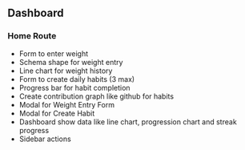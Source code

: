 ## Dashboard

### Home Route
- Form to enter weight
- Schema shape for weight entry
- Line chart for weight history
- Form to create daily habits (3 max)
- Progress bar for habit completion
- Create contribution graph like github for habits
- Modal for Weight Entry Form
- Modal for Create Habit
- Dashboard show data like line chart, progression chart and streak progress
- Sidebar actions
